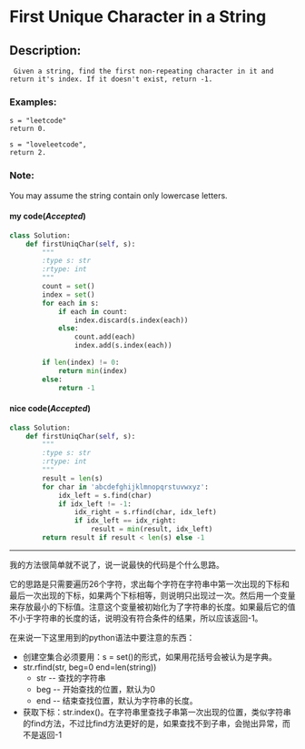 # First Unique Character in a String
## Description:
```
 Given a string, find the first non-repeating character in it and return it's index. If it doesn't exist, return -1.
```
### Examples:
```
s = "leetcode"
return 0.

s = "loveleetcode",
return 2.
```
### Note: 
You may assume the string contain only lowercase letters. 

#### my code(*Accepted*)
```python
class Solution:
    def firstUniqChar(self, s):
        """
        :type s: str
        :rtype: int
        """
        count = set()
        index = set()
        for each in s:
            if each in count:
                index.discard(s.index(each))
            else:
                count.add(each)
                index.add(s.index(each))
                
        if len(index) != 0:
            return min(index)
        else:
            return -1
```


#### nice code(*Accepted*)
```python
class Solution:
    def firstUniqChar(self, s):
        """
        :type s: str
        :rtype: int
        """
        result = len(s)
        for char in 'abcdefghijklmnopqrstuvwxyz':
            idx_left = s.find(char)
            if idx_left != -1:
                idx_right = s.rfind(char, idx_left)
                if idx_left == idx_right:
                    result = min(result, idx_left)
        return result if result < len(s) else -1
```
**************************
我的方法很简单就不说了，说一说最快的代码是个什么思路。

它的思路是只需要遍历26个字符，求出每个字符在字符串中第一次出现的下标和最后一次出现的下标，如果两个下标相等，则说明只出现过一次。然后用一个变量来存放最小的下标值。注意这个变量被初始化为了字符串的长度。如果最后它的值不小于字符串的长度的话，说明没有符合条件的结果，所以应该返回-1。

在来说一下这里用到的python语法中要注意的东西：

- 创建空集合必须要用：s = set()的形式，如果用花括号会被认为是字典。
- str.rfind(str, beg=0 end=len(string))
    - str -- 查找的字符串
    - beg -- 开始查找的位置，默认为0
    - end -- 结束查找位置，默认为字符串的长度。
- 获取下标：str.index()。在字符串里查找子串第一次出现的位置，类似字符串的find方法，不过比find方法更好的是，如果查找不到子串，会抛出异常，而不是返回-1


